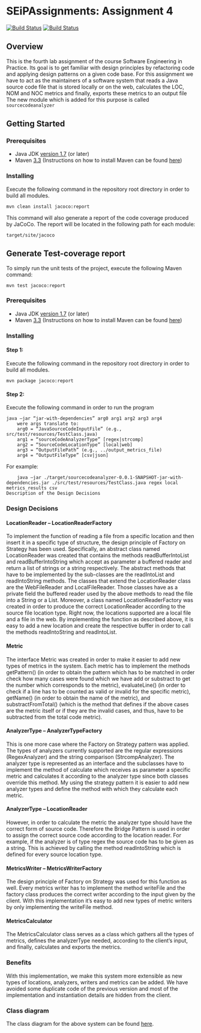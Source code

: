 # SEiPAssignments: Assignment 4
[![Build Status](https://travis-ci.com/MariaGkoulta/SEiPAssignments.svg?token=KpHRL7BnsX1xF4zhpsMT&branch=master)](https://travis-ci.com/MariaGkoulta/SEiPAssignments)
[![Build Status](https://travis-ci.com/MariaGkoulta/SEiPAssignments.svg?token=KpHRL7BnsX1xF4zhpsMT&branch=development)](https://travis-ci.com/MariaGkoulta/SEiPAssignments)

## Overview
This is the fourth lab assignment of the course Software Engineering in Practice. Its goal is to get familiar with design principles by refactoring code and applying design patterns on a given code base.
For this assignment we have to act as the maintainers of a software system that reads a Java source code file that is stored locally or on the web, calculates the LOC, NOM and NOC metrics and finally, exports these metrics to an output file
The new module which is added for this purpose is called ```sourcecodeanalyzer```

## Getting Started

### Prerequisites
- Java JDK [version 1.7](http://www.oracle.com/technetwork/java/javase/downloads/jdk8-downloads-2133151.html) (or later)
- Maven [3.3](https://maven.apache.org/)
(Instructions on how to install Maven can be found [here](https://maven.apache.org/))

### Installing
Execute the following command in the repository root directory in order to build all modules.
```
mvn clean install jacoco:report
```
This command will also generate a report of the code coverage produced by JaCoCo. The report will be located in the following path for each module:
```
target/site/jacoco
```

## Generate Test-coverage report
To simply run the unit tests of the project, execute the following Maven command:
```
mvn test jacoco:report
```




### Prerequisites
- Java JDK [version 1.7](http://www.oracle.com/technetwork/java/javase/downloads/jdk8-downloads-2133151.html) (or later)
- Maven [3.3](https://maven.apache.org/)
(Instructions on how to install Maven can be found [here](https://maven.apache.org/))

### Installing
#### Step 1:
Execute the following command in the repository root directory in order to build all modules.
```
mvn package jacoco:report
```
#### Step 2:
Execute the following command in order to run the program
```
java –jar “jar-with-dependencies” arg0 arg1 arg2 arg3 arg4
	were args translate to: 	
	arg0 = “JavaSourceCodeInputFile” (e.g., src/test/resources/TestClass.java)
	arg1 = “sourceCodeAnalyzerType” [regex|strcomp]
	arg2 = “SourceCodeLocationType” [local|web]
	arg3 = “OutputFilePath” (e.g., ../output_metrics_file)
	arg4 = “OutputFileType” [csv|json]
```
For example:
```
	java –jar ./target/sourcecodeanalyzer-0.0.1-SNAPSHOT-jar-with-dependencies.jar ./src/test/resources/TestClass.java regex local metrics_results csv
Description of the Design Decisions
```

### Design Decisions
#### LocationReader – LocationReaderFactory
To implement the function of reading a file from a specific location and then insert it in a specific type of structure,
the design principle of Factory on Strategy has been used. Specifically, an abstract class named LocationReader was created
that contains the methods readBufferIntoList and readBufferIntoString which accept as parameter a buffered reader and return
a list of strings or a string respectively. The abstract methods that have to be implemented by the sub-classes are the
readIntoList and readIntoString methods. The classes that extend the LocationReader class are the WebFileReader and LocalFileReader.
Those classes have as a private field the buffered reader used by the above methods to read the file into a String or a List.
Moreover, a class named LocationReaderFactory was created in order to produce the correct LocationReader according to the source
file location type. Right now, the locations supported are a local file and a file in the web. By implementing the function as
described above, it is easy to add a new location and create the respective buffer in order to call the methods readIntoString and
readIntoList.
#### Metric
The interface Metric was created in order to make it easier to add new types of metrics in the system. Each metric has to implement
the methods getPattern() (in order to obtain the pattern which has to be matched in order check how many cases were found which we
have add or substract to get the number which corresponds to the metric), evaluateLine() (in order to check if a line has to be counted
as valid or invalid for the specific metric), getName() (in order to obtain the name of the metric), and substractFromTotal() (which is
the method that defines if the above cases are the metric itself or if they are the invalid cases, and thus, have to be subtracted from
the total code metric).
#### AnalyzerType – AnalyzerTypeFactory
This is one more case where the Factory on Strategy pattern was applied. The types of analyzers currently supported are the regular
expressions (RegexAnalyzer) and the string comparison (StrcompAnalyzer). The analyzer type is represented as an interface and the
subclasses have to implement the method of calculate which receives as parameter a specific metric and calculates it according to
the analyzer type since both classes override this method. My using the strategy pattern it is easier to add new analyzer types and
define the method with which they calculate each metric.
#### AnalyzerType – LocationReader
However, in order to calculate the metric the analyzer type should have the correct form of source code. Therefore the Bridge Pattern
is used in order to assign the correct source code according to the location reader. For example, if the analyzer is of type regex
the source code has to be given as a string. This is achieved by calling the method readIntoString which is defined for every source location type.
#### MetricsWriter – MetricsWriterFactory
The design principle of Factory on Strategy was used for this function as well. Every metrics writer has to implement the method writeFile
and the factory class produces the correct writer according to the input given by the client. With this implementation it’s easy to add new
types of metric writers by only implementing the writeFile method.
#### MetricsCalculator
The MetricsCalculator class serves as a class which gathers all the types of metrics, defines the analyzerType needed, according to the client’s
input, and finally, calculates and exports the metrics.

### Benefits
With this implementation, we make this system more extensible as new types of locations, analyzers, writers and metrics can be added.
We have avoided some duplicate code of the previous version and most of the implementation and instantiation details are hidden from the client.

### Class diagram
The class diagram for the above system can be found [here](class_diagram.png).
